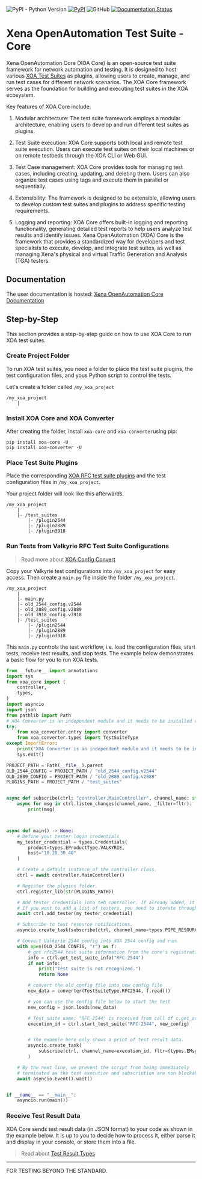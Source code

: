 ![PyPI - Python Version](https://img.shields.io/pypi/pyversions/xoa-core) [![PyPI](https://img.shields.io/pypi/v/xoa-core)](https://pypi.python.org/pypi/xoa-core) ![GitHub](https://img.shields.io/github/license/xenanetworks/open-automation-core) [![Documentation Status](https://readthedocs.com/projects/xena-networks-open-automation-core/badge/?version=latest)](https://docs.xenanetworks.com/projects/xoa-core/en/latest/?badge=latest)

# Xena OpenAutomation Test Suite - Core
Xena OpenAutomation Core (XOA Core) is an open-source test suite framework for network automation and testing. It is designed to host various [XOA Test Suites](https://github.com/xenanetworks/open-automation-test-suites) as plugins, allowing users to create, manage, and run test cases for different network scenarios. The XOA Core framework serves as the foundation for building and executing test suites in the XOA ecosystem.

Key features of XOA Core include:

1. Modular architecture: The test suite framework employs a modular architecture, enabling users to develop and run different test suites as plugins.

2. Test Suite execution: XOA Core supports both local and remote test suite execution. Users can execute test suites on their local machines or on remote testbeds through the XOA CLI or Web GUI.

3. Test Case management: XOA Core provides tools for managing test cases, including creating, updating, and deleting them. Users can also organize test cases using tags and execute them in parallel or sequentially.

4. Extensibility: The framework is designed to be extensible, allowing users to develop custom test suites and plugins to address specific testing requirements.

5. Logging and reporting: XOA Core offers built-in logging and reporting functionality, generating detailed test reports to help users analyze test results and identify issues.
Xena OpenAutomation (XOA) Core is the framework that provides a standardized way for developers and test specialists to execute, develop, and integrate test suites, as well as managing Xena's physical and virtual Traffic Generation and Analysis (TGA) testers.

## Documentation
The user documentation is hosted:
[Xena OpenAutomation Core Documentation](https://docs.xenanetworks.com/projects/xoa-core)


## Step-by-Step

This section provides a step-by-step guide on how to use XOA Core to run XOA test suites. 

### Create Project Folder

To run XOA test suites, you need a folder to place the test suite plugins, the test configuration files, and yous Python script to control the tests.

Let's create a folder called ```/my_xoa_project```

```
/my_xoa_project
    |
```

### Install XOA Core and XOA Converter


After creating the folder, install ```xoa-core``` and ```xoa-converter```using pip:

```
pip install xoa-core -U
pip install xoa-converter -U
```

### Place Test Suite Plugins

Place the corresponding [XOA RFC test suite plugins](https://github.com/xenanetworks/open-automation-rfc-test-suites) and the test configuration files in ```/my_xoa_project```.

Your project folder will look like this afterwards.

```
/my_xoa_project
    |
    |- /test_suites
        |- /plugin2544
        |- /plugin2889
        |- /plugin3918
```


### Run Tests from Valkyrie RFC Test Suite Configurations

> Read more about [XOA Config Convert](https://docs.xenanetworks.com/projects/xoa-config-converter)

Copy your Valkyrie test configurations into ```/my_xoa_project``` for easy access. Then create a ```main.py``` file inside the folder ```/my_xoa_project```.

```
/my_xoa_project
    |
    |- main.py
    |- old_2544_config.v2544
    |- old_2889_config.v2889
    |- old_3918_config.v3918
    |- /test_suites
        |- /plugin2544
        |- /plugin2889
        |- /plugin3918
```

This ```main.py``` controls the test workflow, i.e. load the configuration files, start tests, receive test results, and stop tests. The example below demonstrates a basic flow for you to run XOA tests.


``` python
from __future__ import annotations
import sys
from xoa_core import (
    controller,
    types,
)
import asyncio
import json
from pathlib import Path
# XOA Converter is an independent module and it needs to be installed via `pip install xoa-converter`
try:
    from xoa_converter.entry import converter
    from xoa_converter.types import TestSuiteType
except ImportError:
    print("XOA Converter is an independent module and it needs to be installed via `pip install xoa-converter`")
    sys.exit()

PROJECT_PATH = Path(__file__).parent
OLD_2544_CONFIG = PROJECT_PATH / "old_2544_config.v2544"
OLD_2889_CONFIG = PROJECT_PATH / "old_2889_config.v2889"
PLUGINS_PATH = PROJECT_PATH / "test_suites"


async def subscribe(ctrl: "controller.MainController", channel_name: str, fltr: set["types.EMsgType"] | None = None) -> None:
    async for msg in ctrl.listen_changes(channel_name, _filter=fltr):
        print(msg)



async def main() -> None:
    # Define your tester login credentials
    my_tester_credential = types.Credentials(
        product=types.EProductType.VALKYRIE,
        host="10.20.30.40"
    )

    # Create a default instance of the controller class.
    ctrl = await controller.MainController()

    # Register the plugins folder.
    ctrl.register_lib(str(PLUGINS_PATH))

    # Add tester credentials into teh controller. If already added, it will be ignored.
    # If you want to add a list of testers, you need to iterate through the list.
    await ctrl.add_tester(my_tester_credential)

    # Subscribe to test resource notifications.
    asyncio.create_task(subscribe(ctrl, channel_name=types.PIPE_RESOURCES))

    # Convert Valkyrie 2544 config into XOA 2544 config and run.
    with open(OLD_2544_CONFIG, "r") as f:
        # get rfc2544 test suite information from the core's registration
        info = ctrl.get_test_suite_info("RFC-2544")
        if not info:
            print("Test suite is not recognized.")
            return None

        # convert the old config file into new config file
        new_data = converter(TestSuiteType.RFC2544, f.read())

        # you can use the config file below to start the test
        new_config = json.loads(new_data)

        # Test suite name: "RFC-2544" is received from call of c.get_available_test_suites()
        execution_id = ctrl.start_test_suite("RFC-2544", new_config)


        # The example here only shows a print of test result data.
        asyncio.create_task(
            subscribe(ctrl, channel_name=execution_id, fltr={types.EMsgType.STATISTICS})
        )

    # By the next line, we prevent the script from being immediately
    # terminated as the test execution and subscription are non blockable, and they ran asynchronously,
    await asyncio.Event().wait()


if __name__ == "__main__":
    asyncio.run(main())

```


### Receive Test Result Data

XOA Core sends test result data (in JSON format) to your code as shown in the example below. It is up to you to decide how to process it, either parse it and display in your console, or store them into a file.

> Read about [Test Result Types](https://docs.xenanetworks.com/projects/xoa-core/en/latest/understand_xoa_core/test_result_types.html)


***

FOR TESTING BEYOND THE STANDARD.
